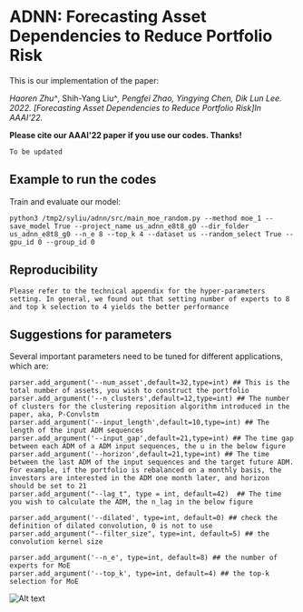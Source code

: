 # ADNN: Forecasting Asset Dependencies to Reduce Portfolio Risk

This is our implementation of the paper:

*Haoren Zhu^*, Shih-Yang Liu^*, Pengfei Zhao, Yingying Chen, Dik Lun Lee. 2022. [Forecasting Asset Dependencies to Reduce Portfolio Risk]In AAAI'22.*

**Please cite our AAAI'22 paper if you use our codes. Thanks!**

```
To be updated
```

## Example to run the codes		

Train and evaluate our model:

```
python3 /tmp2/syliu/adnn/src/main_moe_random.py --method moe_1 --save_model True --project_name us_adnn_e8t8_g0 --dir_folder us_adnn_e8t8_g0 --n_e 8 --top_k 4 --dataset us --random_select True --gpu_id 0 --group_id 0
```

## Reproducibility

```
Please refer to the technical appendix for the hyper-parameters setting. In general, we found out that setting number of experts to 8 and top k selection to 4 yields the better performance
```

## Suggestions for parameters

Several important parameters need to be tuned for different applications, which are:

```
parser.add_argument('--num_asset',default=32,type=int) ## This is the total number of assets, you wish to construct the portfolio
parser.add_argument('--n_clusters',default=12,type=int) ## The number of clusters for the clustering reposition algorithm introduced in the paper, aka, P-Convlstm
parser.add_argument('--input_length',default=10,type=int) ## The length of the input ADM sequences
parser.add_argument('--input_gap',default=21,type=int) ## The time gap between each ADM of a ADM input sequences, the u in the below figure 
parser.add_argument('--horizon',default=21,type=int) ## The time between the last ADM of the input sequences and the target future ADM. For example, if the portfolio is rebalanced on a monthly basis, the investors are interested in the ADM one month later, and horizon should be set to 21
parser.add_argument("--lag_t", type = int, default=42)  ## The time you wish to calculate the ADM, the n_lag in the below figure

parser.add_argument('--dilated', type=int, default=0) ## check the definition of dilated convolution, 0 is not to use
parser.add_argument("--filter_size", type=int, default=5) ## the convolution kernel size

parser.add_argument('--n_e', type=int, default=8) ## the number of experts for MoE
parser.add_argument('--top_k', type=int, default=4) ## the top-k selection for MoE
```

<img src="https://i.imgur.com/P4QIxax.png" alt="Alt text" title="ADMs construction">


